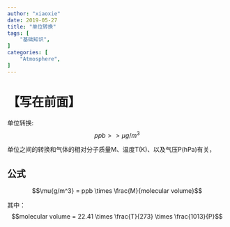 ```yaml
---
author: "xiaoxie"
date: 2019-05-27
title: "单位转换"
tags: [
    "基础知识",
]
categories: [
    "Atmosphere",
]
---
```



# 【写在前面】
单位转换:
$$
ppb>>\mu{g/m^3}
$$

单位之间的转换和气体的相对分子质量M、温度T(K)、以及气压P(hPa)有关，


## 公式

$$\mu{g/m^3} = ppb \times \frac{M}{molecular volume}$$

其中：
$$molecular volume = 22.41 \times \frac{T}{273} \times \frac{1013}{P}$$

